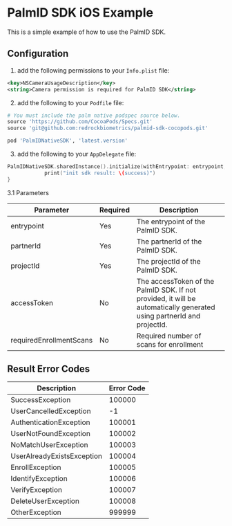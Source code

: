 # PalmID SDK iOS Example

This is a simple example of how to use the PalmID SDK.

## Configuration

1. add the following permissions to your `Info.plist` file:

```xml
<key>NSCameraUsageDescription</key>
<string>Camera permission is required for PalmID SDK</string>
```

2. add the following to your `Podfile` file:

```ruby
# You must include the palm native podspec source below.
source 'https://github.com/CocoaPods/Specs.git'
source 'git@github.com:redrockbiometrics/palmid-sdk-cocopods.git'

pod 'PalmIDNativeSDK', 'latest.version'
```

3. add the following to your `AppDelegate` file:

```swift
PalmIDNativeSDK.sharedInstance().initialize(withEntrypoint: entrypoint, partnerId: partnerId, projectId: projectId, accessToken: accessToken) { success in
            print("init sdk result: \(success)")
}
```

3.1 Parameters

| Parameter | Required | Description |
|------------|-------------|-------------|
| entrypoint | Yes | The entrypoint of the PalmID SDK. |
| partnerId | Yes | The partnerId of the PalmID SDK. |
| projectId | Yes | The projectId of the PalmID SDK. |
| accessToken | No | The accessToken of the PalmID SDK. If not provided, it will be automatically generated using partnerId and projectId. |
| requiredEnrollmentScans | No | Required number of scans for enrollment |

## Result Error Codes

| Description | Error Code |
|------------|-------------|
| SuccessException          | 100000  |
| UserCancelledException    | -1      |
| AuthenticationException   | 100001  |
| UserNotFoundException     | 100002  |
| NoMatchUserException      | 100003  |
| UserAlreadyExistsException| 100004  |
| EnrollException           | 100005  |
| IdentifyException         | 100006  |
| VerifyException           | 100007  |
| DeleteUserException       | 100008  |
| OtherException            | 999999  |
